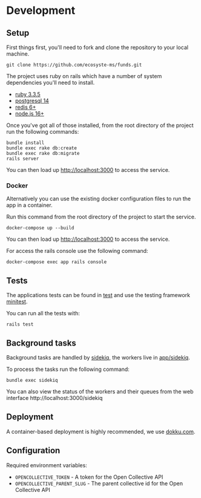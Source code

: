 # Development

## Setup

First things first, you'll need to fork and clone the repository to your local machine.

`git clone https://github.com/ecosyste-ms/funds.git`

The project uses ruby on rails which have a number of system dependencies you'll need to install. 

- [ruby 3.3.5](https://www.ruby-lang.org/en/documentation/installation/)
- [postgresql 14](https://www.postgresql.org/download/)
- [redis 6+](https://redis.io/download/)
- [node.js 16+](https://nodejs.org/en/download/)

Once you've got all of those installed, from the root directory of the project run the following commands:

```
bundle install
bundle exec rake db:create
bundle exec rake db:migrate
rails server
```

You can then load up [http://localhost:3000](http://localhost:3000) to access the service.

### Docker

Alternatively you can use the existing docker configuration files to run the app in a container.

Run this command from the root directory of the project to start the service.

`docker-compose up --build`

You can then load up [http://localhost:3000](http://localhost:3000) to access the service.

For access the rails console use the following command:

`docker-compose exec app rails console`

## Tests

The applications tests can be found in [test](test) and use the testing framework [minitest](https://github.com/minitest/minitest).

You can run all the tests with:

`rails test`

## Background tasks 

Background tasks are handled by [sidekiq](https://github.com/mperham/sidekiq), the workers live in [app/sidekiq](app/sidekiq/).

To process the tasks run the following command:

`bundle exec sidekiq`

You can also view the status of the workers and their queues from the web interface http://localhost:3000/sidekiq

## Deployment

A container-based deployment is highly recommended, we use [dokku.com](https://dokku.com/).

## Configuration

Required environment variables:

- `OPENCOLLECTIVE_TOKEN` - A token for the Open Collective API
- `OPENCOLLECTIVE_PARENT_SLUG` - The parent collective id for the Open Collective API